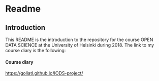 Readme
================

Introduction
------------

This README is the introduction to the repository for the course OPEN DATA SCIENCE at the University of Helsinki during 2018. The link to my course diary is the following:

#### Course diary

<https://goliatl.github.io/IODS-project/>
